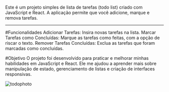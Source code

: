 Este é um projeto simples de lista de tarefas (todo list) criado com JavaScript e React. A aplicação permite que você adicione, marque e remova tarefas.

<hr>

#Funcionalidades
Adicionar Tarefas: Insira novas tarefas na lista.
Marcar Tarefas como Concluídas: Marque as tarefas como feitas, com a opção de riscar o texto.
Remover Tarefas Concluídas: Exclua as tarefas que foram marcadas como concluídas.

#Objetivo
O projeto foi desenvolvido para praticar e melhorar minhas habilidades em JavaScript e React. Ele me ajudou a aprender mais sobre manipulação de estado, gerenciamento de listas e criação de interfaces responsivas.

![todophoto](https://github.com/user-attachments/assets/f792d8e5-7385-4c04-ba79-bba19ab36e50)
